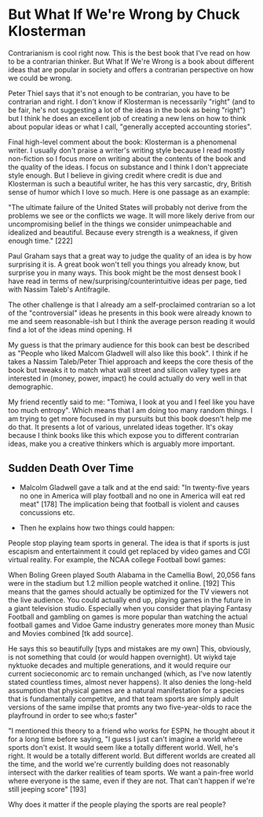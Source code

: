 # But What If We're Wrong by Chuck Klosterman

Contrarianism is cool right now. This is the best book that I've read on how to be a contrarian thinker.
 But What If We're Wrong is a book about different ideas that are popular in society and offers a contrarian perspective on how we could be wrong.

Peter Thiel says that it's not enough to be contrarian, you have to be contrarian and right. I don't know if Klosterman is necessarily "right" (and to be fair, he's not suggesting a lot of the ideas in the book as being "right") but I think he does an excellent job of creating a new lens on how to think about popular ideas or what I call, "generally accepted accounting stories".

Final  high-level comment about the book: Klosterman is a phenomenal writer. I usually don't praise a writer's writing style because I read mostly non-fiction so I focus more on writing about the contents of the book and the quality of the ideas. I focus on substance and I think I don't appreciate style enough. But I believe in giving credit where credit is due and Klosterman is such a beautiful writer, he has this very sarcastic, dry, British sense of humor which I love so much. Here is one passage as an example:

"The ultimate failure of the United States will probably not derive from the problems we see or the conflicts we wage. It will more likely derive from our uncompromising belief in the things we consider unimpeachable and idealized and beautiful. Because every strength is a weakness, if given enough time." [222]


Paul Graham says that a great way to judge the quality of an idea is by how surprising it is. A great book won't tell you things you already know, but surprise you in many ways. This book might be the most densest book I have read in terms of new/surprising/counterintuitive ideas per page, tied with Nassim Taleb's Antifragile.

The other challenge is that I already am a self-proclaimed contrarian so a lot of the "controversial" ideas he presents in this book were already known to me and seem reasonable-ish but I think the average person reading it would find a lot of the ideas mind opening. H

My guess is that the primary audience for this book can best be described as  "People who liked Malcom Gladwell will also like this book". I think if he takes a Nassim Taleb/Peter Thiel approach and keeps the core thesis of the book but tweaks it to match what wall street and silicon valley types are interested in (money, power, impact) he could actually do very well in that demographic.

My friend recently said to me: "Tomiwa, I look at you and I feel like you have too much entropy". Which means that I am doing too many random things. I am trying to get more focused in my pursuits but this book doesn't help me do that. It presents a lot of various, unrelated ideas together. It's okay because I think books like this which expose you to different contrarian ideas, make you a creative thinkers which is arguably more important.

## Sudden Death Over Time

- Malcolm Gladwell gave a talk and at the end said: "In twenty-five years no one in America will play football and no one in America will eat red meat" [178] The implication being that football is violent and causes concussions etc.

- Then he explains how two things could happen: 

People stop playing team sports in general. The idea is that if sports is just escapism and entertainment it could get replaced by video games and CGI virtual reality. For example, the NCAA college Football bowl games:

When Boling Green played South Alabama in the Camellia Bowl, 20,056 fans were in the stadium but 1.2 million people watched it online. [192] This means that the games should actually be optimized for the TV viewers not the live audience. You could actually end up, playing games in the future in a giant television studio. Especially when you consider that playing Fantasy Football and gambling on games is more popular than watching the actual football games and Vidoe Game industry generates more money than Music and Movies combined [tk add source].

He says this so beautifully [typs and mistakes are my own]
This, obviously, is not something that could (or would happen overnight). Ut wiykd taje nyktuoke decades and multiple generations, and it would require our current socieconomic arc to remain unchanged (which, as I've now latently stated countless times, almost never happens). It also denies the long-held assumption that physical games are a natural manifestation for a species that is fundamentally competitve, and that team sports are simply adult versions of the same impilse that promts any two five-year-olds to race the playfround in order to see who;s faster"

"I mentioned this theory to a friend who works for ESPN, he thought about it for a long time before saying, "I guess I just can't imagine a world where sports don't exist. It would seem like a totally different world. Well, he's right. It would be a totally different world. But different worlds are created all the time, and the world we're currently building does not reasonably intersect with the darker realities of team sports. We want a pain-free world where everyone is the same, even if they are not. That can't happen if we're still jeeping score" [193]

Why does it matter if the people playing the sports are real people?


